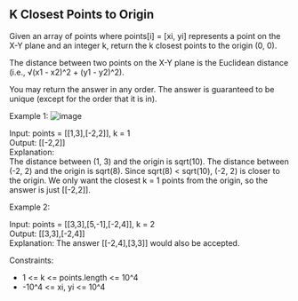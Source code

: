 ## K Closest Points to Origin

Given an array of points where points[i] = [xi, yi] represents a point on the X-Y plane and an integer k, return the k closest points to the origin (0, 0).

The distance between two points on the X-Y plane is the Euclidean distance (i.e., √(x1 - x2)^2 + (y1 - y2)^2).

You may return the answer in any order. The answer is guaranteed to be unique (except for the order that it is in).

 

Example 1:
![image](https://github.com/user-attachments/assets/6d9456d2-36b0-4f0e-bae3-226d862d5ea9)


Input: points = [[1,3],[-2,2]], k = 1 <br>
Output: [[-2,2]]<br>
Explanation: <br>
The distance between (1, 3) and the origin is sqrt(10).
The distance between (-2, 2) and the origin is sqrt(8).
Since sqrt(8) < sqrt(10), (-2, 2) is closer to the origin.
We only want the closest k = 1 points from the origin, so the answer is just [[-2,2]].

Example 2: <br>

Input: points = [[3,3],[5,-1],[-2,4]], k = 2<br>
Output: [[3,3],[-2,4]]<br>
Explanation: The answer [[-2,4],[3,3]] would also be accepted.<br>
 

Constraints:

- 1 <= k <= points.length <= 10^4 <br>
- -10^4 <= xi, yi <= 10^4
